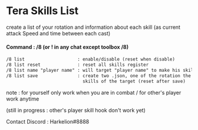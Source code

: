 # Tera Skills List

create a list of your rotation and information about each skill (as current attack Speed and time between each cast) 

#### Command : /8 (or ! in any chat except toolbox /8) 
```txt
/8 list                    : enable/disable (reset when disable)
/8 list reset              : reset all skills register
/8 list name "player name" : will target "player name" to make his skills list (target by default is yourself)
/8 list save               : create two .json, one of the rotation the other one of the average animation 
                             skills of the target (reset after save)
```

note : for yourself only work when you are in combat / for other's player work anytime

(still in progress : other's player skill hook don't work yet)

Contact Discord : Harkelion#8888
